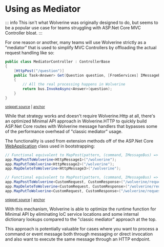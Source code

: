# Using as Mediator

::: info
This isn't what Wolverine was originally designed to do, but seems to be a popular use case for teams
struggling with ASP.Net Core MVC Controller bloat.
:::

For one reason or another, many teams will use Wolverine strictly as a "mediator" that is used to simplify
MVC Controllers by offloading the actual request handling like so:

<!-- snippet: sample_using_as_mediator -->
<a id='snippet-sample_using_as_mediator'></a>
```cs
public class MediatorController : ControllerBase
{
    [HttpPost("/question")]
    public Task<Answer> Get(Question question, [FromServices] IMessageBus bus)
    {
        // All the real processing happens in Wolverine
        return bus.InvokeAsync<Answer>(question);
    }
}
```
<sup><a href='https://github.com/JasperFx/wolverine/blob/main/src/Http/WolverineWebApi/Samples/MediatorController.cs#L6-L18' title='Snippet source file'>snippet source</a> | <a href='#snippet-sample_using_as_mediator' title='Start of snippet'>anchor</a></sup>
<!-- endSnippet -->

While that strategy works and doesn't require Wolverine.Http at all, there's an optimized Minimal API approach in
Wolverine.HTTP to quickly build ASP.Net Core routes with Wolverine message handlers that bypasses some of the 
performance overhead of "classic mediator" usage.

The functionality is used from extension methods off of the ASP.Net Core [WebApplication](https://learn.microsoft.com/en-us/dotnet/api/microsoft.aspnetcore.builder.webapplication?view=aspnetcore-7.0) class used in bootstrapping:

<!-- snippet: sample_optimized_mediator_usage -->
<a id='snippet-sample_optimized_mediator_usage'></a>
```cs
// Functional equivalent to MapPost(pattern, (command, IMessageBus) => bus.Invoke(command))
app.MapPostToWolverine<HttpMessage1>("/wolverine");
app.MapPutToWolverine<HttpMessage2>("/wolverine");
app.MapDeleteToWolverine<HttpMessage3>("/wolverine");

// Functional equivalent to MapPost(pattern, (command, IMessageBus) => bus.Invoke<IResponse>(command))
app.MapPostToWolverine<CustomRequest, CustomResponse>("/wolverine/request");
app.MapDeleteToWolverine<CustomRequest, CustomResponse>("/wolverine/request");
app.MapPutToWolverine<CustomRequest, CustomResponse>("/wolverine/request");
```
<sup><a href='https://github.com/JasperFx/wolverine/blob/main/src/Http/WolverineWebApi/Program.cs#L182-L194' title='Snippet source file'>snippet source</a> | <a href='#snippet-sample_optimized_mediator_usage' title='Start of snippet'>anchor</a></sup>
<!-- endSnippet -->

With this mechanism, Wolverine is able to optimize the runtime function for Minimal API by eliminating IoC service locations
and some internal dictionary lookups compared to the "classic mediator" approach at the top.

This approach is potentially valuable for cases where you want to process a command or event message both through messaging
or direct invocation and also want to execute the same message through an HTTP endpoint. 

